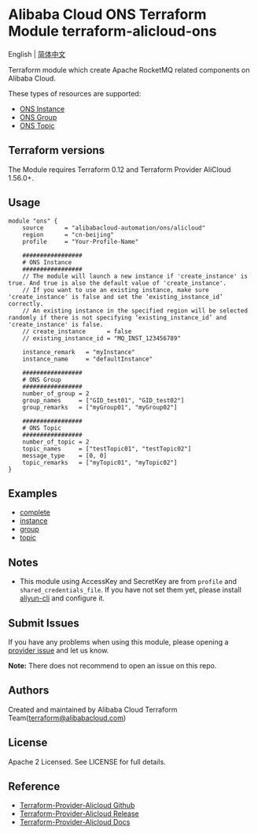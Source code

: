 Alibaba Cloud ONS Terraform Module
terraform-alicloud-ons
=====================================================================

English | [简体中文](https://github.com/terraform-alicloud-modules/terraform-alicloud-ons/blob/master/README-CN.md)

Terraform module which create Apache RocketMQ related components on Alibaba Cloud.

These types of resources are supported:

* [ONS Instance](https://www.terraform.io/docs/providers/alicloud/r/ons_instance.html)
* [ONS Group](https://www.terraform.io/docs/providers/alicloud/r/ons_group.html)
* [ONS Topic](https://www.terraform.io/docs/providers/alicloud/r/ons_topic.html)


## Terraform versions

The Module requires Terraform 0.12 and Terraform Provider AliCloud 1.56.0+.

## Usage

```hcl
module "ons" {
    source      = "alibabacloud-automation/ons/alicloud"
    region      = "cn-beijing"
    profile     = "Your-Profile-Name"
    
    #################
    # ONS Instance
    #################
    // The module will launch a new instance if 'create_instance' is true. And true is also the default value of 'create_instance'.
    // If you want to use an existing instance, make sure 'create_instance' is false and set the ‘existing_instance_id’ correctly.
    // An existing instance in the specified region will be selected randomly if there is not specifying ‘existing_instance_id’ and 'create_instance' is false.
    // create_instance      = false
    // existing_instance_id = "MQ_INST_123456789"

    instance_remark   = "myInstance"
    instance_name     = "defaultInstance"

    #################
    # ONS Group
    #################
    number_of_group = 2
    group_names     = ["GID_test01", "GID_test02"]
    group_remarks   = ["myGroup01", "myGroup02"]

    #################
    # ONS Topic
    #################
    number_of_topic = 2
    topic_names     = ["testTopic01", "testTopic02"]
    message_type    = [0, 0]
    topic_remarks   = ["myTopic01", "myTopic02"]
}

```

## Examples

* [complete](https://github.com/terraform-alicloud-modules/terraform-alicloud-ons/tree/master/examples/complete)
* [instance](https://github.com/terraform-alicloud-modules/terraform-alicloud-ons/tree/master/examples/instance)
* [group](https://github.com/terraform-alicloud-modules/terraform-alicloud-ons/tree/master/examples/group)
* [topic](https://github.com/terraform-alicloud-modules/terraform-alicloud-ons/tree/master/examples/topic)


## Notes

* This module using AccessKey and SecretKey are from `profile` and `shared_credentials_file`.
If you have not set them yet, please install [aliyun-cli](https://github.com/aliyun/aliyun-cli#installation) and configure it.

Submit Issues
-------------
If you have any problems when using this module, please opening a [provider issue](https://github.com/terraform-providers/terraform-provider-alicloud/issues/new) and let us know.

**Note:** There does not recommend to open an issue on this repo.

Authors
-------
Created and maintained by Alibaba Cloud Terraform Team(terraform@alibabacloud.com)

License
----
Apache 2 Licensed. See LICENSE for full details.

Reference
---------
* [Terraform-Provider-Alicloud Github](https://github.com/terraform-providers/terraform-provider-alicloud)
* [Terraform-Provider-Alicloud Release](https://releases.hashicorp.com/terraform-provider-alicloud/)
* [Terraform-Provider-Alicloud Docs](https://www.terraform.io/docs/providers/alicloud/index.html)
